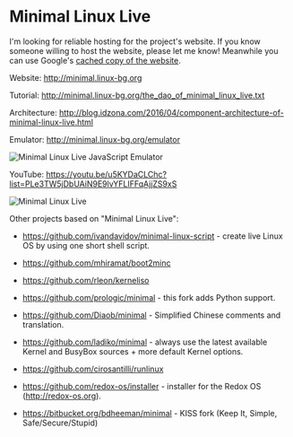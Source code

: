 Minimal Linux Live
=======
I'm looking for reliable hosting for the project's website. If you know someone willing to host the website, please let me know! Meanwhile you can use Google's [cached copy of the website](https://www.google.bg/#q=cache:minimal.linux-bg.org).

Website:  http://minimal.linux-bg.org

Tutorial: http://minimal.linux-bg.org/the_dao_of_minimal_linux_live.txt

Architecture: http://blog.idzona.com/2016/04/component-architecture-of-minimal-linux-live.html


Emulator: http://minimal.linux-bg.org/emulator

![Minimal Linux Live JavaScript Emulator](http://minimal.linux-bg.org/images/minimal_linux_live_javascript_emulator.png)


YouTube: https://youtu.be/u5KYDaCLChc?list=PLe3TW5jDbUAiN9E9lvYFLIFFqAjjZS9xS

![Minimal Linux Live](http://minimal.linux-bg.org/images/minimal_linux_live.png)


Other projects based on "Minimal Linux Live":

* https://github.com/ivandavidov/minimal-linux-script - create live Linux OS by using one short shell script.

* https://github.com/mhiramat/boot2minc

* https://github.com/rleon/kerneliso

* https://github.com/prologic/minimal - this fork adds Python support.

* https://github.com/Diaob/minimal - Simplified Chinese comments and translation.

* https://github.com/ladiko/minimal - always use the latest available Kernel and BusyBox sources + more default Kernel options.

* https://github.com/cirosantilli/runlinux

* https://github.com/redox-os/installer - installer for the Redox OS (http://redox-os.org).

* https://bitbucket.org/bdheeman/minimal - KISS fork (Keep It, Simple, Safe/Secure/Stupid)
